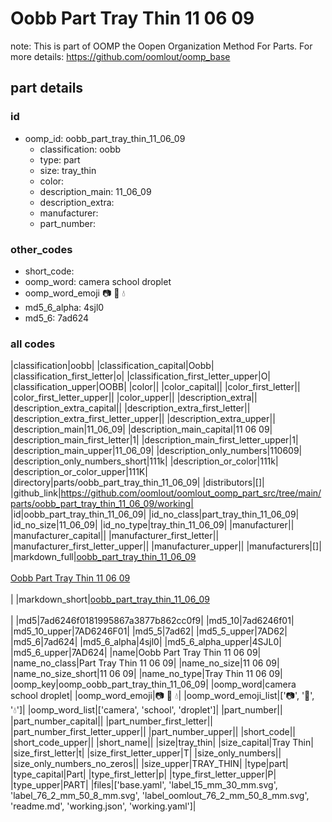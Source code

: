 # Oobb Part Tray Thin 11 06 09  

note: This is part of OOMP the Oopen Organization Method For Parts. For more details: https://github.com/oomlout/oomp_base

##  part details





### id
* oomp_id: oobb_part_tray_thin_11_06_09
  * classification: oobb
  * type: part
  * size: tray_thin
  * color: 
  * description_main: 11_06_09
  * description_extra: 
  * manufacturer: 
  * part_number: 

### other_codes
* short_code: 
* oomp_word: camera school droplet
* oomp_word_emoji :camera: :school: :droplet:
* md5_6_alpha: 4sjl0
* md5_6: 7ad624

### all codes 
|classification|oobb|
|classification_capital|Oobb|
|classification_first_letter|o|
|classification_first_letter_upper|O|
|classification_upper|OOBB|
|color||
|color_capital||
|color_first_letter||
|color_first_letter_upper||
|color_upper||
|description_extra||
|description_extra_capital||
|description_extra_first_letter||
|description_extra_first_letter_upper||
|description_extra_upper||
|description_main|11_06_09|
|description_main_capital|11 06 09|
|description_main_first_letter|1|
|description_main_first_letter_upper|1|
|description_main_upper|11_06_09|
|description_only_numbers|110609|
|description_only_numbers_short|111k|
|description_or_color|111k|
|description_or_color_upper|111K|
|directory|parts/oobb_part_tray_thin_11_06_09|
|distributors|[]|
|github_link|https://github.com/oomlout/oomlout_oomp_part_src/tree/main/parts/oobb_part_tray_thin_11_06_09/working|
|id|oobb_part_tray_thin_11_06_09|
|id_no_class|part_tray_thin_11_06_09|
|id_no_size|11_06_09|
|id_no_type|tray_thin_11_06_09|
|manufacturer||
|manufacturer_capital||
|manufacturer_first_letter||
|manufacturer_first_letter_upper||
|manufacturer_upper||
|manufacturers|[]|
|markdown_full|[oobb_part_tray_thin_11_06_09](https://github.com/oomlout/oomlout_oomp_part_src/tree/main/parts/oobb_part_tray_thin_11_06_09/working)<br>[](https://github.com/oomlout/oomlout_oomp_part_src/tree/main/parts/oobb_part_tray_thin_11_06_09/working)<br>[Oobb Part Tray Thin 11 06 09](https://github.com/oomlout/oomlout_oomp_part_src/tree/main/parts/oobb_part_tray_thin_11_06_09/working)<br><br>|
|markdown_short|[oobb_part_tray_thin_11_06_09](https://github.com/oomlout/oomlout_oomp_part_src/tree/main/parts/oobb_part_tray_thin_11_06_09/working)<br><br>|
|md5|7ad6246f0181995867a3877b862cc0f9|
|md5_10|7ad6246f01|
|md5_10_upper|7AD6246F01|
|md5_5|7ad62|
|md5_5_upper|7AD62|
|md5_6|7ad624|
|md5_6_alpha|4sjl0|
|md5_6_alpha_upper|4SJL0|
|md5_6_upper|7AD624|
|name|Oobb Part Tray Thin 11 06 09|
|name_no_class|Part Tray Thin 11 06 09|
|name_no_size|11 06 09|
|name_no_size_short|11 06 09|
|name_no_type|Tray Thin 11 06 09|
|oomp_key|oomp_oobb_part_tray_thin_11_06_09|
|oomp_word|camera school droplet|
|oomp_word_emoji|:camera: :school: :droplet:|
|oomp_word_emoji_list|[':camera:', ':school:', ':droplet:']|
|oomp_word_list|['camera', 'school', 'droplet']|
|part_number||
|part_number_capital||
|part_number_first_letter||
|part_number_first_letter_upper||
|part_number_upper||
|short_code||
|short_code_upper||
|short_name||
|size|tray_thin|
|size_capital|Tray Thin|
|size_first_letter|t|
|size_first_letter_upper|T|
|size_only_numbers||
|size_only_numbers_no_zeros||
|size_upper|TRAY_THIN|
|type|part|
|type_capital|Part|
|type_first_letter|p|
|type_first_letter_upper|P|
|type_upper|PART|
|files|['base.yaml', 'label_15_mm_30_mm.svg', 'label_76_2_mm_50_8_mm.svg', 'label_oomlout_76_2_mm_50_8_mm.svg', 'readme.md', 'working.json', 'working.yaml']|
